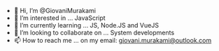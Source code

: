 - 👋 Hi, I’m @GiovaniMurakami
- 👀 I’m interested in ... JavaScript
- 🌱 I’m currently learning ... JS, Node.JS and VueJS
- 💞️ I’m looking to collaborate on ... System developments
- 📫 How to reach me ... on my email: giovani.murakami@outlook.com
